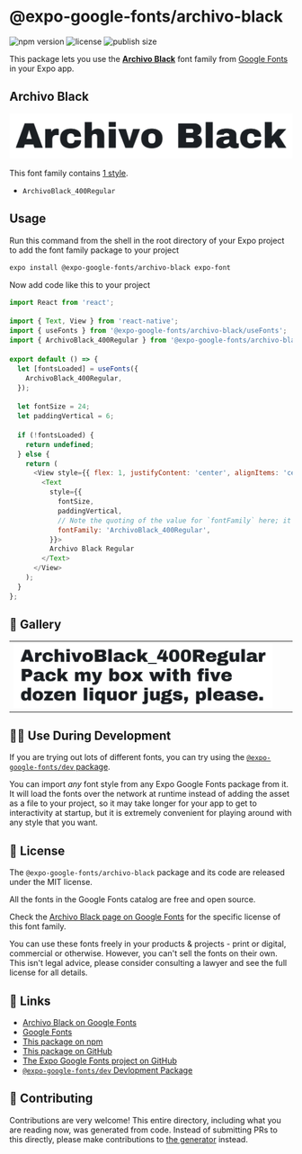 # @expo-google-fonts/archivo-black

![npm version](https://flat.badgen.net/npm/v/@expo-google-fonts/archivo-black)
![license](https://flat.badgen.net/github/license/expo/google-fonts)
![publish size](https://flat.badgen.net/packagephobia/install/@expo-google-fonts/archivo-black)

This package lets you use the [**Archivo Black**](https://fonts.google.com/specimen/Archivo+Black) font family from [Google Fonts](https://fonts.google.com/) in your Expo app.

## Archivo Black

![Archivo Black](./font-family.png)

This font family contains [1 style](#-gallery).

- `ArchivoBlack_400Regular`

## Usage

Run this command from the shell in the root directory of your Expo project to add the font family package to your project
```sh
expo install @expo-google-fonts/archivo-black expo-font
```

Now add code like this to your project
```js
import React from 'react';

import { Text, View } from 'react-native';
import { useFonts } from '@expo-google-fonts/archivo-black/useFonts';
import { ArchivoBlack_400Regular } from '@expo-google-fonts/archivo-black/400Regular';

export default () => {
  let [fontsLoaded] = useFonts({
    ArchivoBlack_400Regular,
  });

  let fontSize = 24;
  let paddingVertical = 6;

  if (!fontsLoaded) {
    return undefined;
  } else {
    return (
      <View style={{ flex: 1, justifyContent: 'center', alignItems: 'center' }}>
        <Text
          style={{
            fontSize,
            paddingVertical,
            // Note the quoting of the value for `fontFamily` here; it expects a string!
            fontFamily: 'ArchivoBlack_400Regular',
          }}>
          Archivo Black Regular
        </Text>
      </View>
    );
  }
};

```

## 🔡 Gallery


||||
|-|-|-|
|![ArchivoBlack_400Regular](./ArchivoBlack_400Regular.ttf.png)||||


## 👩‍💻 Use During Development

If you are trying out lots of different fonts, you can try using the [`@expo-google-fonts/dev` package](https://github.com/expo/google-fonts/tree/master/font-packages/dev#readme).

You can import *any* font style from any Expo Google Fonts package from it. It will load the fonts
over the network at runtime instead of adding the asset as a file to your project, so it may take longer
for your app to get to interactivity at startup, but it is extremely convenient
for playing around with any style that you want.

## 📖 License

The `@expo-google-fonts/archivo-black` package and its code are released under the MIT license.

All the fonts in the Google Fonts catalog are free and open source.

Check the [Archivo Black page on Google Fonts](https://fonts.google.com/specimen/Archivo+Black) for the specific license of this font family.

You can use these fonts freely in your products & projects - print or digital, commercial or otherwise. However, you can't sell the fonts on their own. This isn't legal advice, please consider consulting a lawyer and see the full license for all details.

## 🔗 Links

- [Archivo Black on Google Fonts](https://fonts.google.com/specimen/Archivo+Black)
- [Google Fonts](https://fonts.google.com/)
- [This package on npm](https://www.npmjs.com/package/@expo-google-fonts/archivo-black)
- [This package on GitHub](https://github.com/expo/google-fonts/tree/master/font-packages/archivo-black)
- [The Expo Google Fonts project on GitHub](https://github.com/expo/google-fonts)
- [`@expo-google-fonts/dev` Devlopment Package](https://github.com/expo/google-fonts/tree/master/font-packages/dev)

## 🤝 Contributing

Contributions are very welcome! This entire directory, including what you are reading now, was generated from code. Instead of submitting PRs to this directly, please make contributions to [the generator](https://github.com/expo/google-fonts/tree/master/packages/generator) instead.
